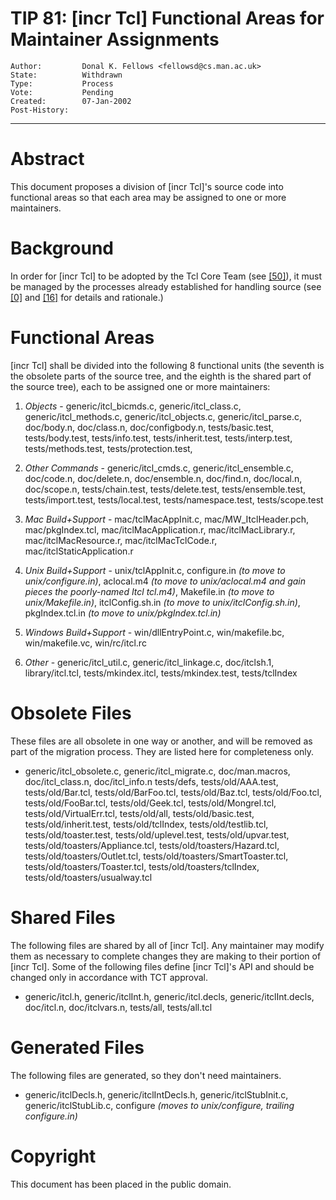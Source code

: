 # TIP 81: [incr Tcl] Functional Areas for Maintainer Assignments
	Author:         Donal K. Fellows <fellowsd@cs.man.ac.uk>
	State:          Withdrawn
	Type:           Process
	Vote:           Pending
	Created:        07-Jan-2002
	Post-History:   
-----

# Abstract

This document proposes a division of [incr Tcl]'s source code into
functional areas so that each area may be assigned to one or more
maintainers.

# Background

In order for [incr Tcl] to be adopted by the Tcl Core Team \(see
[[50]](50.md)\), it must be managed by the processes already established for
handling source \(see [[0]](0.md) and [[16]](16.md) for details and rationale.\)

# Functional Areas

[incr Tcl] shall be divided into the following 8 functional units
\(the seventh is the obsolete parts of the source tree, and the eighth
is the shared part of the source tree\), each to be assigned one or
more maintainers:

 1. _Objects_ -
      generic/itcl\_bicmds.c,
      generic/itcl\_class.c,
      generic/itcl\_methods.c,
      generic/itcl\_objects.c,
      generic/itcl\_parse.c,
      doc/body.n,
      doc/class.n,
      doc/configbody.n,
      tests/basic.test,
      tests/body.test,
      tests/info.test,
      tests/inherit.test,
      tests/interp.test,
      tests/methods.test,
      tests/protection.test,

 2. _Other Commands_ -
      generic/itcl\_cmds.c,
      generic/itcl\_ensemble.c,
      doc/code.n,
      doc/delete.n,
      doc/ensemble.n,
      doc/find.n,
      doc/local.n,
      doc/scope.n,
      tests/chain.test,
      tests/delete.test,
      tests/ensemble.test,
      tests/import.test,
      tests/local.test,
      tests/namespace.test,
      tests/scope.test

 3. _Mac Build\+Support_ -
      mac/tclMacAppInit.c,
      mac/MW\_ItclHeader.pch,
      mac/pkgIndex.tcl,
      mac/itclMacApplication.r,
      mac/itclMacLibrary.r,
      mac/itclMacResource.r,
      mac/itclMacTclCode.r,
      mac/itclStaticApplication.r

 4. _Unix Build\+Support_ -
      unix/tclAppInit.c,
      configure.in _\(to move to unix/configure.in\)_,
      aclocal.m4  _\(to move to unix/aclocal.m4 and gain pieces the
                     poorly-named Itcl tcl.m4\)_,
      Makefile.in _\(to move to unix/Makefile.in\)_,
      itclConfig.sh.in _\(to move to unix/itclConfig.sh.in\)_,
      pkgIndex.tcl.in _\(to move to unix/pkgIndex.tcl.in\)_

 5. _Windows Build\+Support_ -
      win/dllEntryPoint.c,
      win/makefile.bc,
      win/makefile.vc,
      win/rc/itcl.rc

 6. _Other_ -
      generic/itcl\_util.c,
      generic/itcl\_linkage.c,
      doc/itclsh.1,
      library/itcl.tcl,
      tests/mkindex.itcl,
      tests/mkindex.test,
      tests/tclIndex

# Obsolete Files

These files are all obsolete in one way or another, and will be removed
as part of the migration process.  They are listed here for completeness
only.

 * generic/itcl\_obsolete.c,
   generic/itcl\_migrate.c,
   doc/man.macros,
   doc/itcl\_class.n,
   doc/itcl\_info.n
   tests/defs,
   tests/old/AAA.test,
   tests/old/Bar.tcl,
   tests/old/BarFoo.tcl,
   tests/old/Baz.tcl,
   tests/old/Foo.tcl,
   tests/old/FooBar.tcl,
   tests/old/Geek.tcl,
   tests/old/Mongrel.tcl,
   tests/old/VirtualErr.tcl,
   tests/old/all,
   tests/old/basic.test,
   tests/old/inherit.test,
   tests/old/tclIndex,
   tests/old/testlib.tcl,
   tests/old/toaster.test,
   tests/old/uplevel.test,
   tests/old/upvar.test,
   tests/old/toasters/Appliance.tcl,
   tests/old/toasters/Hazard.tcl,
   tests/old/toasters/Outlet.tcl,
   tests/old/toasters/SmartToaster.tcl,
   tests/old/toasters/Toaster.tcl,
   tests/old/toasters/tclIndex,
   tests/old/toasters/usualway.tcl

# Shared Files

The following files are shared by all of [incr Tcl].  Any maintainer
may modify them as necessary to complete changes they are making to
their portion of [incr Tcl].  Some of the following files define
[incr Tcl]'s API and should be changed only in accordance with TCT
approval.

 * generic/itcl.h,
   generic/itclInt.h,
   generic/itcl.decls,
   generic/itclInt.decls,
   doc/itcl.n,
   doc/itclvars.n,
   tests/all,
   tests/all.tcl

# Generated Files

The following files are generated, so they don't need maintainers.

 * generic/itclDecls.h,
   generic/itclIntDecls.h,
   generic/itclStubInit.c,
   generic/itclStubLib.c,
   configure _\(moves to unix/configure, trailing configure.in\)_

# Copyright

This document has been placed in the public domain.

